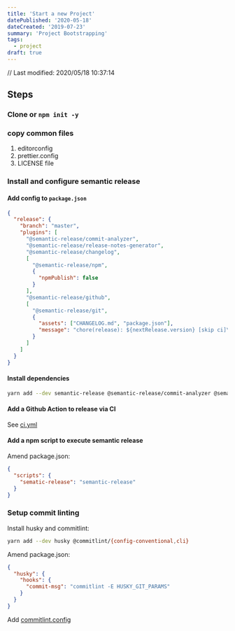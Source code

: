 ```yaml
---
title: 'Start a new Project'
datePublished: '2020-05-18'
dateCreated: '2019-07-23'
summary: 'Project Bootstrapping'
tags:
  - project
draft: true
---
```


// Last modified: 2020/05/18 10:37:14

## Steps

### Clone or `npm init -y`

### copy common files

1. editorconfig
2. prettier.config
3. LICENSE file

### Install and configure semantic release

#### Add config to `package.json`

```json
{
  "release": {
    "branch": "master",
    "plugins": [
      "@semantic-release/commit-analyzer",
      "@semantic-release/release-notes-generator",
      "@semantic-release/changelog",
      [
        "@semantic-release/npm",
        {
          "npmPublish": false
        }
      ],
      "@semantic-release/github",
      [
        "@semantic-release/git",
        {
          "assets": ["CHANGELOG.md", "package.json"],
          "message": "chore(release): ${nextRelease.version} [skip ci]\n\n${nextRelease.notes}"
        }
      ]
    ]
  }
}
```

#### Install dependencies

```bash
yarn add --dev semantic-release @semantic-release/commit-analyzer @semantic-release/release-notes-generator @semantic-release/changelog @semantic-release/github @semantic-release/git
```

#### Add a Github Action to release via CI

See [ci.yml](../.github/workflows/ci.yml)

#### Add a npm script to execute semantic release

Amend package.json:

```json
{
  "scripts": {
    "sematic-release": "semantic-release"
  }
}
```

### Setup commit linting

Install husky and commitlint:

```bash
yarn add --dev husky @commitlint/{config-conventional,cli}
```

Amend package.json:

```json
{
  "husky": {
    "hooks": {
      "commit-msg": "commitlint -E HUSKY_GIT_PARAMS"
    }
  }
}
```

Add [commitlint.config](../commitlint.config.js)

